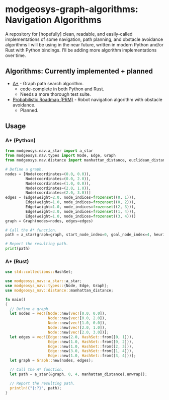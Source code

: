 # modgeosys-graph-algorithms: Navigation Algorithms

A repository for [hopefully] clean, readable, and easily-called implementations of some navigation,
path planning, and obstacle avoidance algorithms I will be using in the near future, written in modern
Python and/or Rust with Python bindings. I'll be adding more algorithm implementations over time.

## Algorithms: Currently implemented + planned
* [A*](https://en.wikipedia.org/wiki/A*_search_algorithm) - Graph path search algorithm.
  * code-complete in both Python and Rust.
  * Needs a more thorough test suite.
* [Probabilistic Roadmap (PRM)](https://en.wikipedia.org/wiki/Probabilistic_roadmap) - Robot navigation algorithm with obstacle avoidance.
  * Planned.

## Usage

### A\* (Python)
```python
from modgeosys.nav.a_star import a_star
from modgeosys.nav.types import Node, Edge, Graph
from modgeosys.nav.distance import manhattan_distance, euclidean_distance

# Define a graph.
nodes = [Node(coordinates=(0.0, 0.0)),
         Node(coordinates=(0.0, 2.0)),
         Node(coordinates=(1.0, 0.0)),
         Node(coordinates=(2.0, 1.0)),
         Node(coordinates=(2.0, 3.0))]
edges = (Edge(weight=2.0, node_indices=frozenset((0, 1))),
         Edge(weight=1.0, node_indices=frozenset((0, 2))),
         Edge(weight=1.0, node_indices=frozenset((2, 3))),
         Edge(weight=3.0, node_indices=frozenset((1, 4))),
         Edge(weight=1.0, node_indices=frozenset((3, 4))))
graph = Graph(nodes=nodes, edges=edges)

# Call the A* function.
path = a_star(graph=graph, start_node_index=0, goal_node_index=4, heuristic_distance=manhattan_distance)

# Report the resulting path.
print(path)
```

### A\* (Rust)
```rust
use std::collections::HashSet;

use modgeosys_nav::a_star::a_star;
use modgeosys_nav::types::{Node, Edge, Graph};
use modgeosys_nav::distance::manhattan_distance;

fn main()
{
  // Define a graph.
  let nodes = vec![Node::new(vec![0.0, 0.0]),
                   Node::new(vec![0.0, 2.0]),
                   Node::new(vec![1.0, 0.0]),
                   Node::new(vec![2.0, 1.0]),
                   Node::new(vec![2.0, 3.0])];
  let edges = vec![Edge::new(2.0, HashSet::from([0, 1])),
                   Edge::new(1.0, HashSet::from([0, 2])),
                   Edge::new(1.0, HashSet::from([2, 3])),
                   Edge::new(3.0, HashSet::from([1, 4])),
                   Edge::new(1.0, HashSet::from([3, 4]))];
  let graph = Graph::new(nodes, edges);

  // Call the A* function.
  let path = a_star(&graph, 0, 4, manhattan_distance).unwrap();

  // Report the resulting path.
  println!("{:?}", path);
}
```